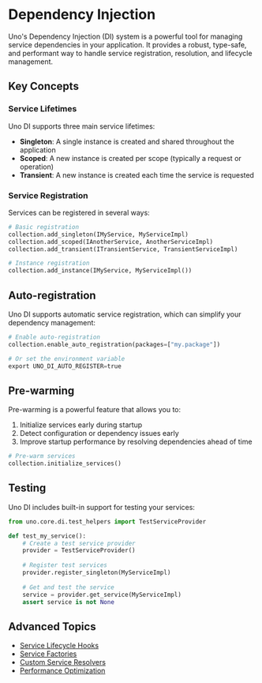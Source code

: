 # Dependency Injection

Uno's Dependency Injection (DI) system is a powerful tool for managing service dependencies in your application. It provides a robust, type-safe, and performant way to handle service registration, resolution, and lifecycle management.

## Key Concepts

### Service Lifetimes
Uno DI supports three main service lifetimes:

- **Singleton**: A single instance is created and shared throughout the application
- **Scoped**: A new instance is created per scope (typically a request or operation)
- **Transient**: A new instance is created each time the service is requested

### Service Registration
Services can be registered in several ways:

```python
# Basic registration
collection.add_singleton(IMyService, MyServiceImpl)
collection.add_scoped(IAnotherService, AnotherServiceImpl)
collection.add_transient(ITransientService, TransientServiceImpl)

# Instance registration
collection.add_instance(IMyService, MyServiceImpl())
```

## Auto-registration

Uno DI supports automatic service registration, which can simplify your dependency management:

```python
# Enable auto-registration
collection.enable_auto_registration(packages=["my.package"])

# Or set the environment variable
export UNO_DI_AUTO_REGISTER=true
```

## Pre-warming

Pre-warming is a powerful feature that allows you to:

1. Initialize services early during startup
2. Detect configuration or dependency issues early
3. Improve startup performance by resolving dependencies ahead of time

```python
# Pre-warm services
collection.initialize_services()
```

## Testing

Uno DI includes built-in support for testing your services:

```python
from uno.core.di.test_helpers import TestServiceProvider

def test_my_service():
    # Create a test service provider
    provider = TestServiceProvider()
    
    # Register test services
    provider.register_singleton(MyServiceImpl)
    
    # Get and test the service
    service = provider.get_service(MyServiceImpl)
    assert service is not None
```

## Advanced Topics

- [Service Lifecycle Hooks](service-lifecycle.md)
- [Service Factories](service-factories.md)
- [Custom Service Resolvers](custom-resolvers.md)
- [Performance Optimization](performance.md)

